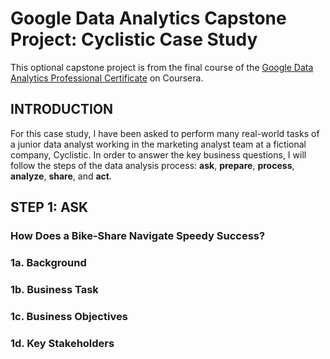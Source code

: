 # Google Data Analytics Capstone Project: Cyclistic Case Study 
This optional capstone project is from the final course of the [Google Data Analytics Professional Certificate](https://www.coursera.org/professional-certificates/google-data-analytics) on Coursera. 

## INTRODUCTION
For this case study, I have been asked to perform many real-world tasks of a junior data analyst working in the marketing analyst team at a fictional company, Cyclistic. In order to answer the key business questions, I will follow the steps of the data analysis process: **ask**, **prepare**, **process**, **analyze**, **share**, and **act**.

## STEP 1: ASK
### How Does a Bike-Share Navigate Speedy Success?
### 1a. Background
### 1b. Business Task
### 1c. Business Objectives
### 1d. Key Stakeholders


